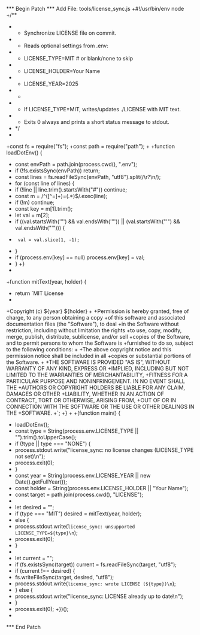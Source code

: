 *** Begin Patch
*** Add File: tools/license_sync.js
+#!/usr/bin/env node
+/**
+ * Synchronize LICENSE file on commit.
+ * Reads optional settings from .env:
+ *   LICENSE_TYPE=MIT   # or blank/none to skip
+ *   LICENSE_HOLDER=Your Name
+ *   LICENSE_YEAR=2025
+ *
+ * If LICENSE_TYPE=MIT, writes/updates ./LICENSE with MIT text.
+ * Exits 0 always and prints a short status message to stdout.
+ */
+
+const fs = require("fs");
+const path = require("path");
+
+function loadDotEnv() {
+  const envPath = path.join(process.cwd(), ".env");
+  if (!fs.existsSync(envPath)) return;
+  const lines = fs.readFileSync(envPath, "utf8").split(/\r?\n/);
+  for (const line of lines) {
+    if (!line || line.trim().startsWith("#")) continue;
+    const m = /^([^=]+)=(.*)$/.exec(line);
+    if (!m) continue;
+    const key = m[1].trim();
+    let val = m[2];
+    if ((val.startsWith('"') && val.endsWith('"')) || (val.startsWith("'") && val.endsWith("'"))) {
+      val = val.slice(1, -1);
+    }
+    if (process.env[key] == null) process.env[key] = val;
+  }
+}
+
+function mitText(year, holder) {
+  return `MIT License
+
+Copyright (c) ${year} ${holder}
+
+Permission is hereby granted, free of charge, to any person obtaining a copy
+of this software and associated documentation files (the "Software"), to deal
+in the Software without restriction, including without limitation the rights
+to use, copy, modify, merge, publish, distribute, sublicense, and/or sell
+copies of the Software, and to permit persons to whom the Software is
+furnished to do so, subject to the following conditions:
+
+The above copyright notice and this permission notice shall be included in all
+copies or substantial portions of the Software.
+
+THE SOFTWARE IS PROVIDED "AS IS", WITHOUT WARRANTY OF ANY KIND, EXPRESS OR
+IMPLIED, INCLUDING BUT NOT LIMITED TO THE WARRANTIES OF MERCHANTABILITY,
+FITNESS FOR A PARTICULAR PURPOSE AND NONINFRINGEMENT. IN NO EVENT SHALL THE
+AUTHORS OR COPYRIGHT HOLDERS BE LIABLE FOR ANY CLAIM, DAMAGES OR OTHER
+LIABILITY, WHETHER IN AN ACTION OF CONTRACT, TORT OR OTHERWISE, ARISING FROM,
+OUT OF OR IN CONNECTION WITH THE SOFTWARE OR THE USE OR OTHER DEALINGS IN THE
+SOFTWARE.
+`;
+}
+
+(function main() {
+  loadDotEnv();
+  const type = String(process.env.LICENSE_TYPE || "").trim().toUpperCase();
+  if (!type || type === "NONE") {
+    process.stdout.write("license_sync: no license changes (LICENSE_TYPE not set)\n");
+    process.exit(0);
+  }
+  const year = String(process.env.LICENSE_YEAR || new Date().getFullYear());
+  const holder = String(process.env.LICENSE_HOLDER || "Your Name");
+  const target = path.join(process.cwd(), "LICENSE");
+
+  let desired = "";
+  if (type === "MIT") desired = mitText(year, holder);
+  else {
+    process.stdout.write(`license_sync: unsupported LICENSE_TYPE=${type}\n`);
+    process.exit(0);
+  }
+
+  let current = "";
+  if (fs.existsSync(target)) current = fs.readFileSync(target, "utf8");
+  if (current !== desired) {
+    fs.writeFileSync(target, desired, "utf8");
+    process.stdout.write(`license_sync: wrote LICENSE (${type})\n`);
+  } else {
+    process.stdout.write("license_sync: LICENSE already up to date\n");
+  }
+  process.exit(0);
+})();
+
*** End Patch
